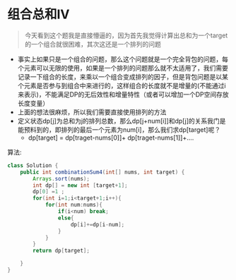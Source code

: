 # 组合总和IV

> 今天看到这个题我是直接懵逼的，因为首先我觉得计算出总和为一个target的一个组合就很困难，其次这还是一个排列的问题

* 事实上如果只是一个组合的问题，那么这个问题就是一个完全背包的问题，每个元素可以无限的使用，如果是一个排列的问题那么就不太适用了，我们需要记录一下组合的长度，来乘以一个组合变成排列的因子，但是背包问题是以某个元素是否参与到组合中来进行的，这样组合的长度就不是增量的(不能通过i来表示)，不能满足DP的无后效性和增量特性（或者可以增加一个DP空间存放长度变量）
* 上面的想法很麻烦，所以我们需要直接使用排列的方法
* 定义状态dp[j]为总和为j的排列总数，那么dp[j+num[i]]和dp[j]的关系我门是能预料到的，即排列的最后一个元素为num[i]，那么我们求dp[target]呢？
  * dp[target] = dp[traget-nums[0]]+ dp[traget-nums[1]]+....

算法:

```java
class Solution {
    public int combinationSum4(int[] nums, int target) {
        Arrays.sort(nums);
        int dp[] = new int [target+1];
        dp[0] =1 ;
        for(int i=1;i<target+1;i++){
            for(int num:nums){
                if(i<num) break;
                else{
                    dp[i]+=dp[i-num];
                }
            }
        }
        return dp[target];

    }
}
```

